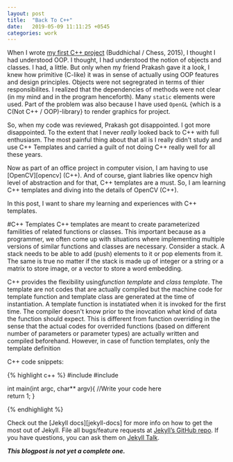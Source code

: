 ```yaml
---
layout: post
title:  "Back To C++"
date:   2019-05-09 11:11:25 +0545
categories: work
---
```

When I wrote [my first C++ project][buddhichal] (Buddhichal / Chess, 2015), I thought I had understood OOP. I thought, I had understood the notion of objects and classes. I had, a little. But only when my friend Prakash gave it a look, I knew how primitive (C-like) it was in sense of actually using OOP features and design principles. Objects were not segregrated in terms of thier responsibilites. I realized that the dependencies of methods were not clear (in my mind and in the program henceforth). Many `static` elements were used. Part of the problem was also because I have used `OpenGL` {which is a C(Not C++ / OOP)-library} to render graphics for project.

So, when my code was reviewed, Prakash got disappointed. I got more disappointed. To the extent that I never *really* looked back to C++ with full enthusiasm. The most painful thing about that all is I really didn't study and use C++ Templates and carried a guilt of not doing C++ really well for all these years.

Now as part of an office project in computer vision, I am having to use [OpenCV][opencv] (C++). And of course, giant liabries like opencv high level of abstraction and for that, C++ templates are a must. So, I am learning C++ templates and diving into the details of OpenCV (C++).

In this post, I want to share my learning and experiences with C++ templates.

#C++ Templates
C++ templates are meant to create parameterized familities of related functions or classes. This important because as a programmer, we often come up with situations where implementing multiple versions of similar functions and classes are necessary. Consider a stack. A stack needs to be able to add (push) elements to it or pop elements from it. The same is true no matter if the stack is made up of integer or a string or a matrix to store image, or a vector to store a word embedding.

C++ provides the flexibility using*function template* and *class template*. The template are not codes that are actually compiled but the machine code for template function and template class are generated at the time of instantiation. A template function is instatiated when it is invoked for the first time. The compiler doesn't know prior to the inovcation what kind of data the function should expect. This is different from function overriding in the sense that the actual codes for overrided functions (based on different number of parameters or parameter types) are actually written and compiled beforehand. However, in case of function templates, only the template definition


C++ code snippets:

{% highlight c++ %}
#include <iostream>
#include <stl>

int main(int argc, char** argv){
    //Write your code here	
    return 1;
}

{% endhighlight %}

Check out the [Jekyll docs][jekyll-docs] for more info on how to get the most out of Jekyll. File all bugs/feature requests at [Jekyll’s GitHub repo][jekyll-gh]. If you have questions, you can ask them on [Jekyll Talk][jekyll-talk].


***This blogpost is not yet a complete one.***

[buddhichal]: https://github.com/scimad/buddhichal
[jekyll-gh]:   https://github.com/jekyll/jekyll
[jekyll-talk]: https://talk.jekyllrb.com/
